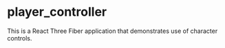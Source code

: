 # player_controller
This is a React Three Fiber application that demonstrates use of character controls.
